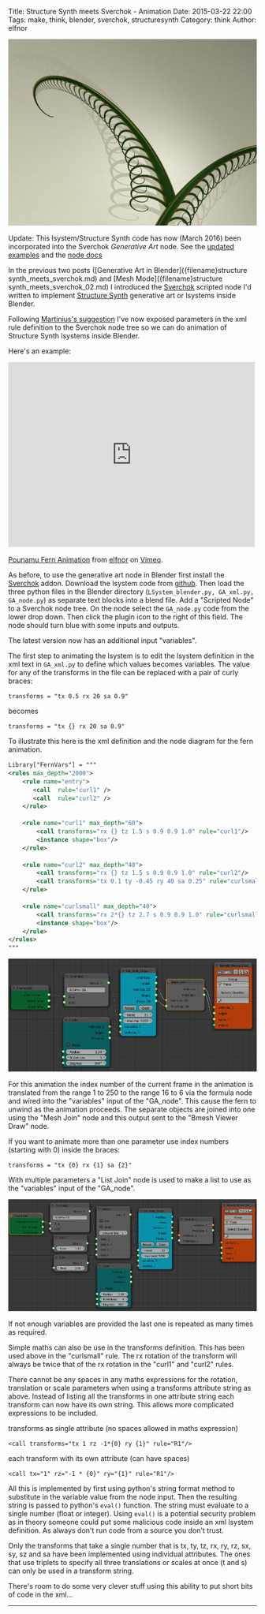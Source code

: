 Title: Structure Synth meets Sverchok - Animation
Date: 2015-03-22 22:00
Tags: make, think, blender, sverchok, structuresynth
Category: think
Author: elfnor

![still from fern  animation](./images/fern_anim_still_05.png)

Update: This lsystem/Structure Synth code has now (March 2016) been incorporated into the Sverchok *Generative Art* node. See the [updated examples]({filename}generative_art_example_updates.md) and the [node docs]({filename}generative_art_docs.md)

In the previous two posts ([Generative Art in Blender]({filename}structure synth_meets_sverchok.md) and [Mesh Mode]({filename}structure synth_meets_sverchok_02.md) I introduced the [Sverchok](http://nikitron.cc.ua/sverchok_en.html) scripted node I'd written to implement [Structure Synth](http://structuresynth.sourceforge.net/) generative art or lsystems inside Blender.

Following [Martinius's suggestion]() I've now exposed parameters in the xml rule definition to the Sverchok node tree so we can do animation of Structure Synth lsystems inside Blender.

Here's an example:

<iframe src="https://player.vimeo.com/video/123063760?title=0&byline=0&portrait=0" width="500" height="375" frameborder="0" webkitallowfullscreen mozallowfullscreen allowfullscreen></iframe> <p><a href="https://vimeo.com/123063760">Pounamu Fern Animation</a> from <a href="https://vimeo.com/user38620121">elfnor</a> on <a href="https://vimeo.com">Vimeo</a>.</p>

As before, to use the generative art node in Blender first install the [Sverchok](http://nikitron.cc.ua/sverchok_en.html) addon. Download the lsystem code from [github](https://github.com/elfnor/lsystem). Then load the three python files in the Blender directory (```LSystem_blender.py, GA_xml.py, GA_node.py```) as separate text blocks into a blend file. Add a "Scripted Node" to a Sverchok node tree. On the node select the ```GA_node.py``` code from the lower drop down. Then click the plugin icon to the right of this field. The node should turn blue with some inputs and outputs.

The latest version now has an additional input "variables". 

The first step to animating the lsystem is to edit the lsystem definition in the xml text in ```GA_xml.py``` to define which values becomes variables. The value for any of the transforms in the file can be replaced with a pair of curly braces:

```
transforms = "tx 0.5 rx 20 sa 0.9"
```

becomes

```
transforms = "tx {} rx 20 sa 0.9"
```

To illustrate this here is the xml definition and the node diagram for the fern animation.

```xml
Library["FernVars"] = """
<rules max_depth="2000">
    <rule name="entry">
       <call  rule="curl1" />  
       <call  rule="curl2" />      
    </rule>
    
    <rule name="curl1" max_depth="60">
        <call transforms="rx {} tz 1.5 s 0.9 0.9 1.0" rule="curl1"/>
        <instance shape="box"/>        
    </rule>
    
    <rule name="curl2" max_depth="40">
        <call transforms="rx {} tz 1.5 s 0.9 0.9 1.0" rule="curl2"/>
        <call transforms="tx 0.1 ty -0.45 ry 40 sa 0.25" rule="curlsmall" />     
    </rule>    
    
    <rule name="curlsmall" max_depth="40">
        <call transforms="rx 2*{} tz 2.7 s 0.9 0.9 1.0" rule="curlsmall"/>
        <instance shape="box"/>     
    </rule>    
</rules>
"""
```

![node diagram for fern animation](./images/GA_Fern_animation_03.blend.png)

For this animation the index number of the current frame in the animation is translated from the range 1 to 250 to the range 16 to 6 via the formula node  and wired into the "variables" input of the "GA_node". This cause the fern to unwind as the animation proceeds. The separate objects are joined into one using the "Mesh Join" node and this output sent to the "Bmesh Viewer Draw" node. 

If you want to animate more than one parameter use index numbers (starting with 0) inside the braces:

```
transforms = "tx {0} rx {1} sa {2}"
```

With multiple parameters a "List Join" node is used to make a list to use as the "variables" input of the "GA_node".

![node diagram with list join](./images/GA_node-variables_attributes.blend.png)

If not enough variables are provided the last one is repeated as many times as required.

Simple maths can also be use in the transforms definition. This has been used above in the "curlsmall" rule. The rx rotation of the transform will always be twice that of the rx rotation in the "curl1" and "curl2" rules.

There cannot be any spaces in any maths expressions for the rotation, translation or scale parameters when using a transforms attribute string as above.  Instead of listing all the transforms in one attribute string each transform can now have its own string. This allows more complicated expressions to be included. 

transforms as single attribute (no spaces allowed in maths expression)
```
<call transforms="tx 1 rz -1*{0} ry {1}" rule="R1"/>
``` 
each transform with its own attribute (can have spaces)
```
<call tx="1" rz="-1 * {0}" ry="{1}" rule="R1"/>
```

All this is implemented by first using python's string format method to substitute in the variable value from the node input. Then the resulting string is passed to python's ```eval()``` function. The string must evaluate to a single number (float or integer). Using ```eval()``` is a potential security problem as in theory someone could put some malicious code inside an xml lsystem definition. As always don't run code from a source you don't trust.

Only the transforms that take a single number that is tx, ty, tz, rx, ry, rz, sx, sy, sz and sa have been implemented using individual attributes. The ones that use triplets to specify all three translations or scales at once (t and s) can only be used in a transform string.

There's room to do some very clever stuff using this ability to put short bits of code in the xml... 

-----------------------------------------------------------------------------------







